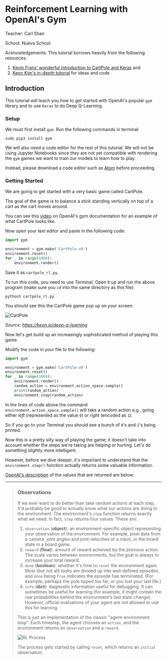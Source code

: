 # Reinforcement Learning with OpenAI's Gym
Teacher: Carl Shan

School: Nueva School

Acknowledgements: This tutorial borrows heavily from the following resources:
1. [Kevin Frans' wonderful introduction to CartPole and Keras](http://kvfrans.com/simple-algoritms-for-solving-cartpole/) and 
2. [Keon Kim's in-depth tutorial](https://keon.io/deep-q-learning/) for ideas and code.

## Introduction
This tutorial will teach you how to get started with OpenAI's popular `gym` library and to use `Keras` to do Deep Q-Learning.

### Setup
We must first install `gym`. Run the following commands in terminal:

```
sudo pip3 install gym
```

We will also need a code editor for the rest of this tutorial. We will not be using Jupyter Notebooks since they are not yet compatible with rendering the `gym` games we want to train our models to learn how to play.

Instead, please download a code editor such as [Atom](https://www.atom.io) before proceeding.

### Getting Started
We are going to get started with a very basic game called CartPole.

The goal of the game is to balance a stick standing vertically on top of a cart as the cart moves around. 

You can see this [video](https://gym.openai.com/docs/) on OpenAI's gym documentation for an example of what CartPole looks like.

Now open your text editor and paste in the following code:

```python
import gym

environment = gym.make('CartPole-v0')
environment.reset()
for _ in range(1000):
    environment.render()

```

Save it as `cartpole_rl.py`.

To run this code, you need to use Terminal. Open it up and run the above program (make sure you `cd` into the same directory as this file):

```
python3 cartpole_rl.py
```

You should see this the CartPole game pop up on your screen:

![CartPole](https://keon.io/images/deep-q-learning/animation.gif)

*Source: https://keon.io/deep-q-learning*

Now let's get build up an increasingly sophisticated method of playing this game.

Modify the code in your file to the following:

```python
import gym

environment = gym.make('CartPole-v0')
environment.reset()
for _ in range(1000):
    environment.render()
    random_action = environment.action_space.sample()
    print(random_action)
    environment.step(random_action)
```

In the lines of code above the command `environment.action_space.sample()` will take a random action e.g., going either *left* (represented as the value `0`) or *right* (encoded as `1`). 

So if you go to your Terminal you should see a bunch of `0`'s and `1`'s being printed.

Now this is a pretty silly way of playing the game; it doesn't take into account whether the steps we're taking are helping or hurting. Let's do something slightly more intelligent.

However, before we dive deeper, it's important to understand that the `environment.step()` function actually returns some valuable information.

[OpenAI's description](https://gym.openai.com/docs/) of the values that are returned are below:

-----------

> ### **Observations**
>
> If we ever want to do better than take random actions at each step, it'd probably be good to actually know what our actions are doing to the environment.
> The environment's `step` function returns exactly what we need. In fact, `step` returns four values. These are:
>
> 1. `observation` (**object**): an environment-specific object representing your observation of the environment. For example, pixel data from a camera, joint angles and joint velocities of a robot, or the board state in a board game.
> 2. `reward` (**float**): amount of reward achieved by the previous action. The scale varies between environments, but the goal is always to increase your total reward.
>  3. `done` (**boolean**): whether it's time to `reset` the environment again.  Most (but not all) tasks are divided up into well-defined episodes, and `done` being `True` indicates the episode has terminated. (For example, perhaps the pole tipped too far, or you lost your last life.)
> 4. `info` (**dict**): diagnostic information useful for debugging. It can sometimes be useful for learning (for example, it might contain the raw probabilities behind the environment's last state change). However, official evaluations of your agent are not allowed to use this for learning.
>
> This is just an implementation of the classic "agent-environment loop". Each timestep, the agent chooses an `action`, and the environment returns an `observation` and a `reward`.
>
> ![RL Process](https://gym.openai.com/assets/docs/aeloop-138c89d44114492fd02822303e6b4b07213010bb14ca5856d2d49d6b62d88e53.svg)
>
> The process gets started by calling `reset`, which returns an `initial` observation.
